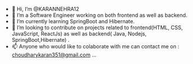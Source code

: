- 👋 Hi, I’m @KARANNEHRA12
- 👀 I’m a Software Engineer working on both frontend as well as backend.
- 🌱 I’m currently learning SpringBoot and Hibernate.
- 💞️ I’m looking to contribute  on projects related to frontend(HTML, CSS, JavaScript, ReactJs) as well as backend( Java, Nodejs, SpringBoot,Hibernate) .
- 📫 Anyone who would  like to colaborate with me can contact me on : choudharykaran351@gmail.com ...

<!---
KARANNEHRA12/KARANNEHRA12 is a ✨ special ✨ repository because its `README.md` (this file) appears on your GitHub profile.
You can click the Preview link to take a look at your changes.
--->

